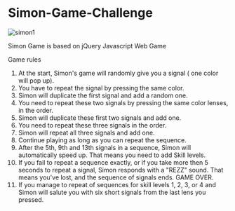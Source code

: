 # Simon-Game-Challenge
![simon1](https://user-images.githubusercontent.com/44447609/126077365-6dd6f2ef-5f41-40fb-8a0d-737e956046a8.PNG)

 Simon Game is based on jQuery Javascript Web Game
 
 Game rules

1. At the start, Simon's game will randomly give you a signal ( one color will pop up).
2. You have to repeat the signal by pressing the same color. 
3. Simon will duplicate the first signal and add a random one. 
4. You need to repeat these two signals by pressing the same color lenses, in the order.
5. Simon will duplicate these first two signals and add one.
6. You need to repeat these three signals in the order.
7. Simon will repeat all three signals and add one.
8. Continue playing as long as you can repeat the sequence.
9. After the 5th, 9th and 13th signals in a sequence, Simon will automatically speed up. That means you need to add Skill levels.
10. If you fail to repeat a sequence exactly, or if you take more then 5 seconds to repeat a signal, Simon responds with a "REZZ" sound.  That means you've lost, and the sequence of signals ends. GAME OVER.
11. If you manage to repeat of sequences for skill levels 1, 2, 3,  or 4 and Simon will salute you with six short signals from the last lens you pressed.   
